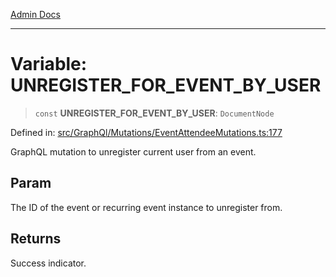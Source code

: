 [Admin Docs](/)

***

# Variable: UNREGISTER\_FOR\_EVENT\_BY\_USER

> `const` **UNREGISTER\_FOR\_EVENT\_BY\_USER**: `DocumentNode`

Defined in: [src/GraphQl/Mutations/EventAttendeeMutations.ts:177](https://github.com/PalisadoesFoundation/talawa-admin/blob/main/src/GraphQl/Mutations/EventAttendeeMutations.ts#L177)

GraphQL mutation to unregister current user from an event.

## Param

The ID of the event or recurring event instance to unregister from.

## Returns

Success indicator.
